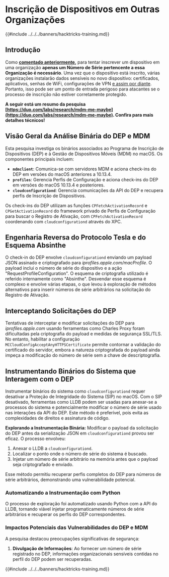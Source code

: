 # Inscrição de Dispositivos em Outras Organizações

{{#include ../../../banners/hacktricks-training.md}}

## Introdução

Como [**comentado anteriormente**](./#what-is-mdm-mobile-device-management)**,** para tentar inscrever um dispositivo em uma organização **apenas um Número de Série pertencente a essa Organização é necessário**. Uma vez que o dispositivo está inscrito, várias organizações instalarão dados sensíveis no novo dispositivo: certificados, aplicativos, senhas de WiFi, configurações de VPN [e assim por diante](https://developer.apple.com/enterprise/documentation/Configuration-Profile-Reference.pdf).\
Portanto, isso pode ser um ponto de entrada perigoso para atacantes se o processo de inscrição não estiver corretamente protegido.

**A seguir está um resumo da pesquisa [https://duo.com/labs/research/mdm-me-maybe](https://duo.com/labs/research/mdm-me-maybe). Confira para mais detalhes técnicos!**

## Visão Geral da Análise Binária do DEP e MDM

Esta pesquisa investiga os binários associados ao Programa de Inscrição de Dispositivos (DEP) e à Gestão de Dispositivos Móveis (MDM) no macOS. Os componentes principais incluem:

- **`mdmclient`**: Comunica-se com servidores MDM e aciona check-ins do DEP em versões do macOS anteriores a 10.13.4.
- **`profiles`**: Gerencia Perfis de Configuração e aciona check-ins do DEP em versões do macOS 10.13.4 e posteriores.
- **`cloudconfigurationd`**: Gerencia comunicações da API do DEP e recupera perfis de Inscrição de Dispositivos.

Os check-ins do DEP utilizam as funções `CPFetchActivationRecord` e `CPGetActivationRecord` do framework privado de Perfis de Configuração para buscar o Registro de Ativação, com `CPFetchActivationRecord` coordenando com `cloudconfigurationd` através do XPC.

## Engenharia Reversa do Protocolo Tesla e do Esquema Absinthe

O check-in do DEP envolve `cloudconfigurationd` enviando um payload JSON assinado e criptografado para _iprofiles.apple.com/macProfile_. O payload inclui o número de série do dispositivo e a ação "RequestProfileConfiguration". O esquema de criptografia utilizado é referido internamente como "Absinthe". Desvendar esse esquema é complexo e envolve várias etapas, o que levou à exploração de métodos alternativos para inserir números de série arbitrários na solicitação do Registro de Ativação.

## Interceptando Solicitações do DEP

Tentativas de interceptar e modificar solicitações do DEP para _iprofiles.apple.com_ usando ferramentas como Charles Proxy foram dificultadas pela criptografia do payload e medidas de segurança SSL/TLS. No entanto, habilitar a configuração `MCCloudConfigAcceptAnyHTTPSCertificate` permite contornar a validação do certificado do servidor, embora a natureza criptografada do payload ainda impeça a modificação do número de série sem a chave de descriptografia.

## Instrumentando Binários do Sistema que Interagem com o DEP

Instrumentar binários do sistema como `cloudconfigurationd` requer desativar a Proteção de Integridade do Sistema (SIP) no macOS. Com o SIP desativado, ferramentas como LLDB podem ser usadas para anexar-se a processos do sistema e potencialmente modificar o número de série usado nas interações da API do DEP. Este método é preferível, pois evita as complexidades de direitos e assinatura de código.

**Explorando a Instrumentação Binária:**
Modificar o payload da solicitação do DEP antes da serialização JSON em `cloudconfigurationd` provou ser eficaz. O processo envolveu:

1. Anexar o LLDB a `cloudconfigurationd`.
2. Localizar o ponto onde o número de série do sistema é buscado.
3. Injetar um número de série arbitrário na memória antes que o payload seja criptografado e enviado.

Esse método permitiu recuperar perfis completos do DEP para números de série arbitrários, demonstrando uma vulnerabilidade potencial.

### Automatizando a Instrumentação com Python

O processo de exploração foi automatizado usando Python com a API do LLDB, tornando viável injetar programaticamente números de série arbitrários e recuperar os perfis do DEP correspondentes.

### Impactos Potenciais das Vulnerabilidades do DEP e MDM

A pesquisa destacou preocupações significativas de segurança:

1. **Divulgação de Informações**: Ao fornecer um número de série registrado no DEP, informações organizacionais sensíveis contidas no perfil do DEP podem ser recuperadas.

{{#include ../../../banners/hacktricks-training.md}}
